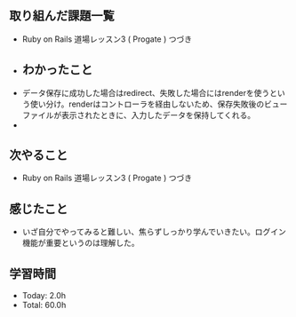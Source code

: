 ## 取り組んだ課題一覧
- Ruby on Rails 道場レッスン3 ( Progate ) つづき
- ## わかったこと
- データ保存に成功した場合はredirect、失敗した場合にはrenderを使うという使い分け。renderはコントローラを経由しないため、保存失敗後のビューファイルが表示されたときに、入力したデータを保持してくれる。
- 
## 次やること
- Ruby on Rails 道場レッスン3 ( Progate ) つづき
## 感じたこと
- いざ自分でやってみると難しい、焦らずしっかり学んでいきたい。ログイン機能が重要というのは理解した。
## 学習時間
- Today: 2.0h
- Total: 60.0h
